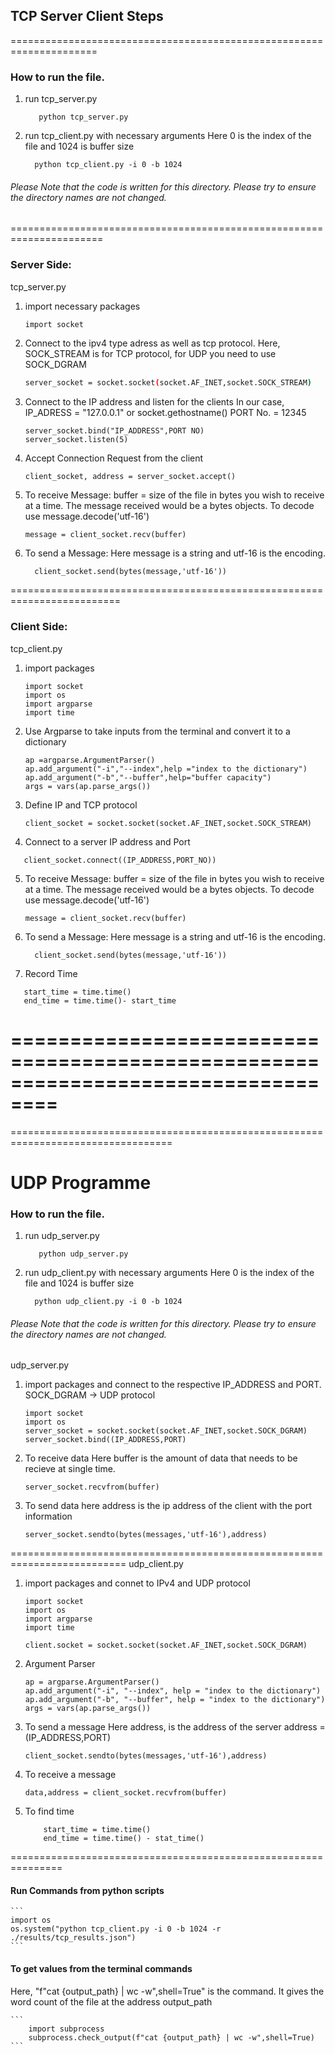 ## TCP Server Client Steps
=====================================================================
### How to run the file.

1. run tcp_server.py
    ```
       python tcp_server.py
    ```

2. run tcp_client.py with necessary arguments
   Here 0 is the index of the file and 1024 is buffer size
    ```
      python tcp_client.py -i 0 -b 1024
    ```
###### Please Note that the code is written for this directory. Please try to ensure the directory names are not changed.
======================================================================
### Server Side:
tcp_server.py

1. import necessary packages
    ```sh 
    import socket
    ```
2. Connect to the ipv4 type adress as well as tcp protocol.
    Here, SOCK_STREAM is for TCP protocol, for UDP you need to use SOCK_DGRAM
    ```sh
    server_socket = socket.socket(socket.AF_INET,socket.SOCK_STREAM)
    ```
3. Connect to the IP address and listen for the clients
    In our case, IP_ADRESS = "127.0.0.1" or socket.gethostname()
                 PORT No.  = 12345
    ```
    server_socket.bind("IP_ADDRESS",PORT NO)
    server_socket.listen(5)
    ```
4. Accept Connection Request from the client
    ```
    client_socket, address = server_socket.accept()
    ```
5. To receive Message:
   buffer = size of the file in bytes you wish to receive at a time.
   The message received would be a bytes objects. To decode use message.decode('utf-16')
    ```
    message = client_socket.recv(buffer)
    ```
6. To send a Message:
   Here message is a string and utf-16 is the encoding.
    ```
      client_socket.send(bytes(message,'utf-16'))
    ```
=========================================================================
### Client Side:
tcp_client.py

1. import packages
    ```
    import socket
    import os
    import argparse
    import time
    ```
2. Use Argparse to take inputs from the terminal and convert it to a dictionary
    ```
    ap =argparse.ArgumentParser()
    ap.add_argument("-i","--index",help ="index to the dictionary")
    ap.add_argument("-b","--buffer",help="buffer capacity")
    args = vars(ap.parse_args())
    ```
3. Define IP and TCP protocol
    ```
    client_socket = socket.socket(socket.AF_INET,socket.SOCK_STREAM)
    ```
4. Connect to a server IP address and Port
```
   client_socket.connect((IP_ADDRESS,PORT_NO))
```
5. To receive Message:
   buffer = size of the file in bytes you wish to receive at a time.
   The message received would be a bytes objects. To decode use message.decode('utf-16')
    ```
    message = client_socket.recv(buffer)
    ```
6. To send a Message:
   Here message is a string and utf-16 is the encoding.
    ```
      client_socket.send(bytes(message,'utf-16'))
    ```
7. Record Time
```
   start_time = time.time()
   end_time = time.time()- start_time
```
==================================================================================
==================================================================================
==================================================================================
# UDP Programme
### How to run the file.

1. run udp_server.py
    ```
       python udp_server.py
    ```

2. run udp_client.py with necessary arguments
   Here 0 is the index of the file and 1024 is buffer size
    ```
      python udp_client.py -i 0 -b 1024
    ```
###### Please Note that the code is written for this directory. Please try to ensure the directory names are not changed.
udp_server.py

1. import packages and connect to the respective IP_ADDRESS and PORT.
SOCK_DGRAM -> UDP protocol
    ```
    import socket
    import os
    server_socket = socket.socket(socket.AF_INET,socket.SOCK_DGRAM)
    server_socket.bind((IP_ADDRESS,PORT)
    ```
2. To receive data
Here buffer is the amount of data that needs to be recieve at single time.
    ```
    server_socket.recvfrom(buffer)
    ```
3. To send data
here address is the ip address of the client with the port information
    ```
    server_socket.sendto(bytes(messages,'utf-16'),address)
    ```



==========================================================================
udp_client.py

1. import packages and connet to IPv4 and UDP protocol
    ```
    import socket
    import os
    import argparse
    import time
    
    client.socket = socket.socket(socket.AF_INET,socket.SOCK_DGRAM)
    ```
2. Argument Parser
    ```
    ap = argparse.ArgumentParser()
    ap.add_argument("-i", "--index", help = "index to the dictionary")
    ap.add_argument("-b", "--buffer", help = "index to the dictionary")
    args = vars(ap.parse_args())
    ```
3. To send a message
Here address, is the address of the server
address =(IP_ADDRESS,PORT)
    ```
    client_socket.sendto(bytes(messages,'utf-16'),address)
    ```
 4. To receive a message
    ```
    data,address = client_socket.recvfrom(buffer)
    ```
5. To find time
    ```
        start_time = time.time()
        end_time = time.time() - stat_time()
    ```
    



===============================================================
#### Run Commands from python scripts

    ```
    import os
    os.system("python tcp_client.py -i 0 -b 1024 -r ./results/tcp_results.json")
    ```
#### To get values from the terminal commands

Here, "f"cat {output_path} | wc -w",shell=True" is the command. It gives the word count of the file at the address output_path

    ```
        import subprocess
        subprocess.check_output(f"cat {output_path} | wc -w",shell=True)
    ```
